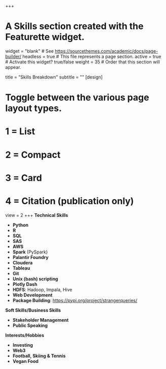 
+++
# A Skills section created with the Featurette widget.
widget = "blank"  # See https://sourcethemes.com/academic/docs/page-builder/
headless = true  # This file represents a page section.
active = true  # Activate this widget? true/false
weight = 35  # Order that this section will appear.

title = "Skills Breakdown"
subtitle = ""
[design]
  # Toggle between the various page layout types.
  #   1 = List
  #   2 = Compact
  #   3 = Card
  #   4 = Citation (publication only)
  view = 2
+++
**Technical Skills** 
* **Python**
* **R**
* **SQL**
* **SAS**
* **AWS**
* **Spark** (PySpark)
* **Palantir Foundry**
* **Cloudera**
* **Tableau**
* **Git**
* **Unix (bash) scripting**
* **Plotly Dash**
* **HDFS**: Hadoop, Impala, Hive
* **Web Development**
* **Package Building**: https://pypi.org/project/strangerqueries/

**Soft Skills/Business Skills**
* **Stakeholder Management**
* **Public Speaking**

**Interests/Hobbies**
* **Investing**
* **Web3**
* **Football, Skiing & Tennis**
* **Vegan Food**


